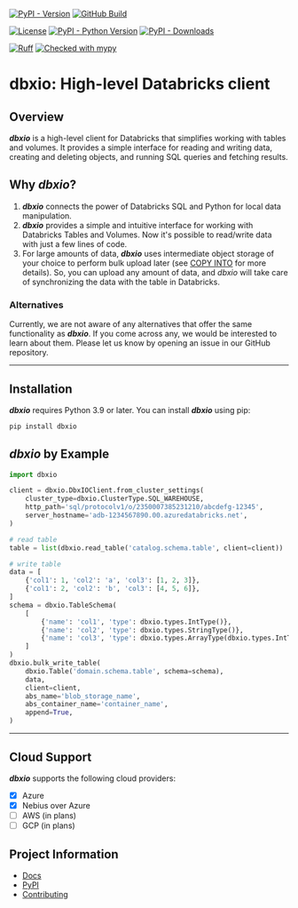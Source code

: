 [![PyPI - Version](https://img.shields.io/pypi/v/dbxio)](https://pypi.org/project/dbxio/)
[![GitHub Build](https://github.com/Toloka/dbxio/workflows/Tests/badge.svg)](https://github.com/Toloka/dbxio/actions)

[![License](https://img.shields.io/:license-Apache%202-blue.svg)](https://www.apache.org/licenses/LICENSE-2.0.txt)
[![PyPI - Python Version](https://img.shields.io/pypi/pyversions/dbxio.svg)](https://pypi.org/project/dbxio/)
[![PyPI - Downloads](https://img.shields.io/pepy/dt/dbxio)](https://pypi.org/project/dbxio/)

[![Ruff](https://img.shields.io/endpoint?url=https://raw.githubusercontent.com/astral-sh/ruff/main/assets/badge/v2.json)](https://github.com/astral-sh/ruff)
[![Checked with mypy](http://www.mypy-lang.org/static/mypy_badge.svg)](http://mypy-lang.org/)

# dbxio: High-level Databricks client

## Overview

**_dbxio_** is a high-level client for Databricks that simplifies working with tables and volumes.
It provides a simple interface for reading and writing data, creating and deleting objects, and running SQL queries and
fetching results.

## Why _dbxio_?

1. **_dbxio_** connects the power of Databricks SQL and Python for local data manipulation.
2. **_dbxio_** provides a simple and intuitive interface for working with Databricks Tables and Volumes.
   Now it's possible to read/write data with just a few lines of code.
3. For large amounts of data, **_dbxio_** uses intermediate object storage of your choice to perform bulk upload later
   (see [COPY INTO](https://docs.databricks.com/en/sql/language-manual/delta-copy-into.html) for more details).
   So, you can upload any amount of data, and _dbxio_ will take care of synchronizing the data with the table in
   Databricks.

### Alternatives

Currently, we are not aware of any alternatives that offer the same functionality as **_dbxio_**.
If you come across any, we would be interested to learn about them.
Please let us know by opening an issue in our GitHub repository.

---

## Installation

**_dbxio_** requires Python 3.9 or later. You can install **_dbxio_** using pip:

```bash
pip install dbxio
```

## _dbxio_ by Example

```python
import dbxio

client = dbxio.DbxIOClient.from_cluster_settings(
    cluster_type=dbxio.ClusterType.SQL_WAREHOUSE,
    http_path='sql/protocolv1/o/2350007385231210/abcdefg-12345',
    server_hostname='adb-1234567890.00.azuredatabricks.net',
)

# read table
table = list(dbxio.read_table('catalog.schema.table', client=client))

# write table
data = [
    {'col1': 1, 'col2': 'a', 'col3': [1, 2, 3]},
    {'col1': 2, 'col2': 'b', 'col3': [4, 5, 6]},
]
schema = dbxio.TableSchema(
    [
        {'name': 'col1', 'type': dbxio.types.IntType()},
        {'name': 'col2', 'type': dbxio.types.StringType()},
        {'name': 'col3', 'type': dbxio.types.ArrayType(dbxio.types.IntType())},
    ]
)
dbxio.bulk_write_table(
    dbxio.Table('domain.schema.table', schema=schema),
    data,
    client=client,
    abs_name='blob_storage_name',
    abs_container_name='container_name',
    append=True,
)
```

---

## Cloud Support

**_dbxio_** supports the following cloud providers:

- [x] Azure
- [x] Nebius over Azure
- [ ] AWS (in plans)
- [ ] GCP (in plans)

## Project Information

- [Docs](docs/README.md)
- [PyPI](https://pypi.org/project/dbxio/)
- [Contributing](CONTRIBUTING.md)
